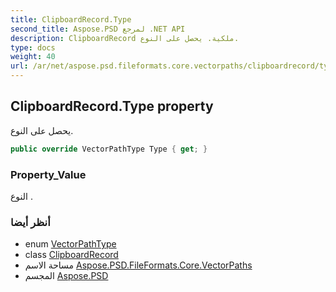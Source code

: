 ```yaml
---
title: ClipboardRecord.Type
second_title: Aspose.PSD لمرجع .NET API
description: ClipboardRecord ملكية. يحصل على النوع.
type: docs
weight: 40
url: /ar/net/aspose.psd.fileformats.core.vectorpaths/clipboardrecord/type/
---
```

## ClipboardRecord.Type property

يحصل على النوع.

```csharp
public override VectorPathType Type { get; }
```

### Property_Value

النوع .

### أنظر أيضا

* enum [VectorPathType](../../vectorpathtype/)
* class [ClipboardRecord](../)
* مساحة الاسم [Aspose.PSD.FileFormats.Core.VectorPaths](../../clipboardrecord/)
* المجسم [Aspose.PSD](../../../)


